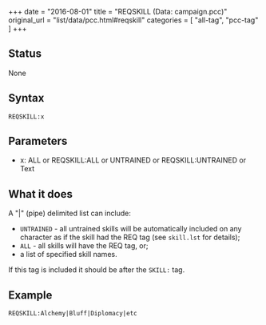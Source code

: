+++
date = "2016-08-01"
title = "REQSKILL (Data: campaign.pcc)"
original_url = "list/data/pcc.html#reqskill"
categories = [ "all-tag", "pcc-tag" ]
+++

## Status

None

## Syntax

`REQSKILL:x`

## Parameters

-   x: ALL or REQSKILL:ALL or UNTRAINED or
    REQSKILL:UNTRAINED or Text



What it does
------------

A "|" (pipe) delimited list can include:

-   `UNTRAINED` - all untrained skills will be automatically included on
    any character as if the skill had the REQ tag (see `skill.lst` for
    details);
-   `ALL` - all skills will have the REQ tag, or;
-   a list of specified skill names.

If this tag is included it should be after the `SKILL:` tag.

Example
-------

`REQSKILL:Alchemy|Bluff|Diplomacy|etc`

